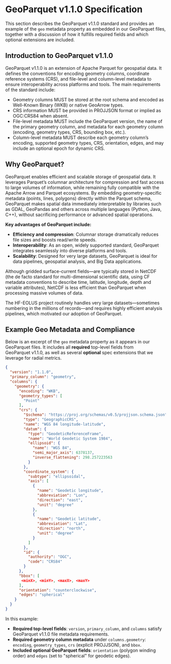 # GeoParquet v1.1.0 Specification

This section describes the GeoParquet v1.1.0 standard and provides an example of the `geo` metadata property as embedded in our GeoParquet files, together with a discussion of how it fulfills required fields and which optional extensions are included.

## Introduction to GeoParquet v1.1.0

GeoParquet v1.1.0 is an extension of Apache Parquet for geospatial data. It defines the conventions for encoding geometry columns, coordinate reference systems (CRS), and file-level and column-level metadata to ensure interoperability across platforms and tools. The main requirements of the standard include:

- Geometry columns MUST be stored at the root schema and encoded as Well-Known Binary (WKB) or native GeoArrow types.
- CRS information MUST be provided in PROJJSON format or implied as OGC:CRS84 when absent.
- File-level metadata MUST include the GeoParquet version, the name of the primary geometry column, and metadata for each geometry column (encoding, geometry types, CRS, bounding box, etc.).
- Column-level metadata MUST describe each geometry column’s encoding, supported geometry types, CRS, orientation, edges, and may include an optional epoch for dynamic CRS.

## Why GeoParquet?

GeoParquet enables efficient and scalable storage of geospatial data. It leverages Parquet’s columnar architecture for compression and fast access to large volumes of information, while remaining fully compatible with the Apache Arrow and Parquet ecosystems. By embedding geometry-specific metadata (points, lines, polygons) directly within the Parquet schema, GeoParquet makes spatial data immediately interpretable by libraries such as GDAL, GeoPandas and others across multiple languages (Python, Java, C++), without sacrificing performance or advanced spatial operations.

**Key advantages of GeoParquet include:**

* **Efficiency and compression**: Columnar storage dramatically reduces file sizes and boosts read/write speeds.
* **Interoperability**: As an open, widely supported standard, GeoParquet integrates seamlessly into diverse platforms and tools.
* **Scalability**: Designed for very large datasets, GeoParquet is ideal for data pipelines, geospatial analysis, and Big Data applications.

Although gridded surface-current fields—are typically stored in NetCDF (the de facto standard for multi-dimensional scientific data, using CF metadata conventions to describe time, latitude, longitude, depth and variable attributes), NetCDF is less efficient than GeoParquet when processing massive volumes of data. 

The HF-EOLUS project routinely handles very large datasets—sometimes numbering in the millions of records—and requires highly efficient analysis pipelines, which motivated our adoption of GeoParquet.

## Example Geo Metadata and Compliance

Below is an excerpt of the `geo` metadata property as it appears in our GeoParquet files. It includes all **required** top-level fields from GeoParquet v1.1.0, as well as several **optional** spec extensions that we leverage for radial metrics.

```json
{
  "version": "1.1.0",
  "primary_column": "geometry",
  "columns": {
    "geometry": {
      "encoding": "WKB",
      "geometry_types": [
        "Point"
      ],
      "crs": {
        "$schema": "https://proj.org/schemas/v0.5/projjson.schema.json",
        "type": "GeographicCRS",
        "name": "WGS 84 longitude-latitude",
        "datum": {
          "type": "GeodeticReferenceFrame",
          "name": "World Geodetic System 1984",
          "ellipsoid": {
            "name": "WGS 84",
            "semi_major_axis": 6378137,
            "inverse_flattening": 298.257223563
          }
        },
        "coordinate_system": {
          "subtype": "ellipsoidal",
          "axis": [
            {
              "name": "Geodetic longitude",
              "abbreviation": "Lon",
              "direction": "east",
              "unit": "degree"
            },
            {
              "name": "Geodetic latitude",
              "abbreviation": "Lat",
              "direction": "north",
              "unit": "degree"
            }
          ]
        },
        "id": {
          "authority": "OGC",
          "code": "CRS84"
        }
      },
      "bbox": [
       <minX>, <minY>, <maxX>, <maxY>
      ],
      "orientation": "counterclockwise",
      "edges": "spherical"
    }
  }
}
```

In this example:

- **Required top-level fields**: `version`, `primary_column`, and `columns` satisfy GeoParquet v1.1.0 file metadata requirements.
- **Required geometry column metadata** under `columns.geometry`: `encoding`, `geometry_types`, `crs` (explicit PROJJSON), and `bbox`.
- **Included optional GeoParquet fields**: `orientation` (polygon winding order) and `edges` (set to "spherical" for geodetic edges).
